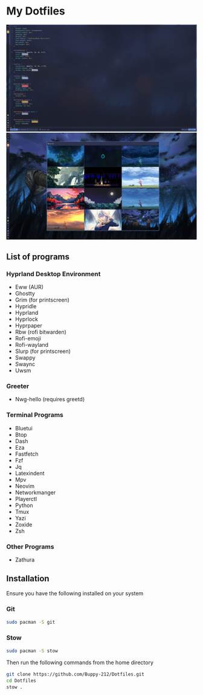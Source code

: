 # My Dotfiles

![My desktop with waybar and neovim running](Screenshots/neovim.png)
![Rofi Wallpaper Script](Screenshots/rofi.png)

## List of programs

### Hyprland Desktop Environment

- Eww (AUR)
- Ghostty
- Grim (for printscreen)
- Hypridle
- Hyprland
- Hyprlock
- Hyprpaper
- Rbw (rofi bitwarden)
- Rofi-emoji
- Rofi-wayland
- Slurp (for printscreen)
- Swappy
- Swaync
- Uwsm

### Greeter

- Nwg-hello (requires greetd)

### Terminal Programs

- Bluetui
- Btop
- Dash
- Eza
- Fastfetch
- Fzf
- Jq
- Latexindent
- Mpv
- Neovim
- Networkmanger
- Playerctl
- Python
- Tmux
- Yazi
- Zoxide
- Zsh

### Other Programs

- Zathura

## Installation

Ensure you have the following installed on your system

### Git

```Bash
sudo pacman -S git
```

### Stow

```Bash
sudo pacman -S stow
```

Then run the following commands from the home directory

```Bash
git clone https://github.com/Buppy-212/Dotfiles.git
cd Dotfiles
stow .
```
